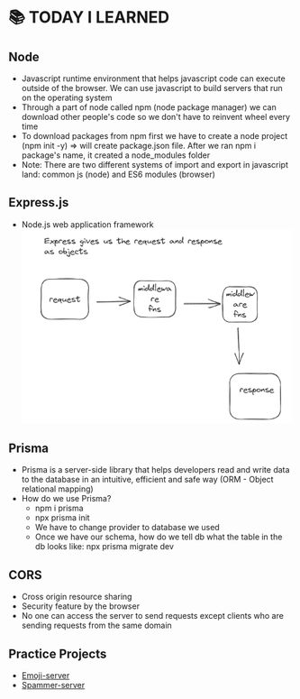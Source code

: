 # :books: TODAY I LEARNED

## Node

- Javascript runtime environment that helps javascript code can execute outside of the browser. We can use javascript to build servers that run on the operating system
- Through a part of node called npm (node package manager) we can download other people's code so we don't have to reinvent wheel every time
- To download packages from npm first we have to create a node project (npm init -y) => will create package.json file. After we ran npm i package's name, it created a node_modules folder
- Note: There are two different systems of import and export in javascript land: common js (node) and ES6 modules (browser)

## Express.js

- Node.js web application framework
  ![Explaination](./Asset/images/express.png)

## Prisma

- Prisma is a server-side library that helps developers read and write data to the database in an intuitive, efficient and safe way (ORM - Object relational mapping)
- How do we use Prisma?
  - npm i prisma
  - npx prisma init
  - We have to change provider to database we used
  - Once we have our schema, how do we tell db what the table in the db looks like: npx prisma migrate dev

## CORS

- Cross origin resource sharing
- Security feature by the browser
- No one can access the server to send requests except clients who are sending requests from the same domain

## Practice Projects

- [Emoji-server](https://github.com/giangpham-cfg/Emoji-server)
- [Spammer-server](https://github.com/giangpham-cfg/Spammer-backend)
